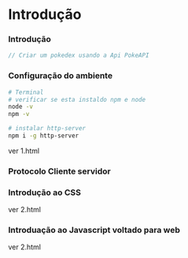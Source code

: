 # Introdução
### Introdução
```javascript
// Criar um pokedex usando a Api PokeAPI 
```

### Configuração do ambiente
```bash
# Terminal
# verificar se esta instaldo npm e node
node -v
npm -v

# instalar http-server
npm i -g http-server
```

ver 1.html

### Protocolo Cliente servidor

### Introdução ao CSS

 ver 2.html

### Introduação ao Javascript voltado para web
 
 ver 2.html